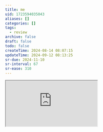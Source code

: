 ```yaml
---
title: me
uid: 1723594035043
aliases: []
categories: []
tags:
  - review
archive: false
draft: false
todo: false
createTime: 2024-08-14 08:07:15
updateTime: 2024-09-12 08:13:25
sr-due: 2024-11-10
sr-interval: 67
sr-ease: 310
---
```


<iframe
  class="iframe_full"
  src="https://dict.youdao.com/result?word=me&lang=en"
>
</iframe>
